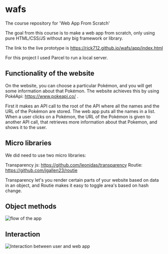 # wafs
The course repository for 'Web App From Scratch'

The goal from this course is to make a web app from scratch, only using pure HTML/CSS/JS without any big framework or library.

The link to the live prototype is https://rick712.github.io/wafs/app/index.html

For this project I used Parcel to run a local server.

## Functionality of the website
On the website, you can choose a particular Pokémon, and you will get some information about that Pokémon. The website achieves this by using PokéApi: https://www.pokeapi.co/ .

First it makes an API call to the root of the API where all the names and the URL of the Pokémon are stored. The web app puts all the names in a list. When a user clicks on a Pokémon, the URL of the Pokémon is given to another API call, that retrieves more information about that Pokemon, and shows it to the user.

## Micro libraries
We did need to use two micro libraries:

Transparency js: https://github.com/leonidas/transparency
Routie: https://github.com/jgallen23/routie

Transparency let's you render certain parts of your website based on data in an object, and Routie makes it easy to toggle area's based on hash change.

## Object methods 
![flow of the app](https://i.imgur.com/7EIoVXa.png)


## Interaction 

![Interaction between user and web app](https://i.imgur.com/bSCkN7G.png)
